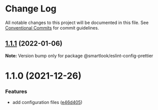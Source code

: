 # Change Log

All notable changes to this project will be documented in this file.
See [Conventional Commits](https://conventionalcommits.org) for commit guidelines.

## [1.1.1](https://github.com/smartlook/code-quality/compare/@smartlook/eslint-config-prettier@1.1.0...@smartlook/eslint-config-prettier@1.1.1) (2022-01-06)

**Note:** Version bump only for package @smartlook/eslint-config-prettier





# 1.1.0 (2021-12-26)


### Features

* add configuration files ([e46d405](https://github.com/smartlook/code-quality/commit/e46d4050b52796b84c7f00bf92cb75025ab7d24d))
